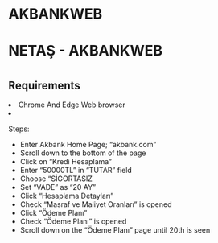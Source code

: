 # AKBANKWEB
<h1>NETAŞ - AKBANKWEB<h1/>

<h2>Requirements</h2>
  <li>Chrome And Edge Web browser<li/>

Steps:
* Enter Akbank Home Page; “akbank.com” 
* Scroll down to the bottom of the page
* Click on “Kredi Hesaplama”
* Enter “50000TL” in “TUTAR” field
* Choose “SİGORTASIZ
* Set “VADE” as “20 AY”
* Click “Hesaplama Detayları”
* Check “Masraf ve Maliyet Oranları” is opened
* Click “Ödeme Planı”
* Check “Ödeme Planı” is opened
* Scroll down on the “Ödeme Planı” page until 20th is seen
